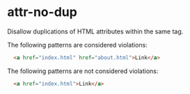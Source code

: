 # attr-no-dup

Disallow duplications of HTML attributes within the same tag.

The following patterns are considered violations:

```html
  <a href="index.html" href="about.html">Link</a>
```

The following patterns are not considered violations:

```html
  <a href="index.html">Link</a>
```
